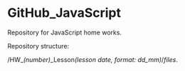 # GitHub_JavaScript
Repository for JavaScript home works.

Repository structure:

/HW_<i>(number)</i>_Lesson<i>(lesson date, format: dd_mm)</i>/<i>files</i>.
